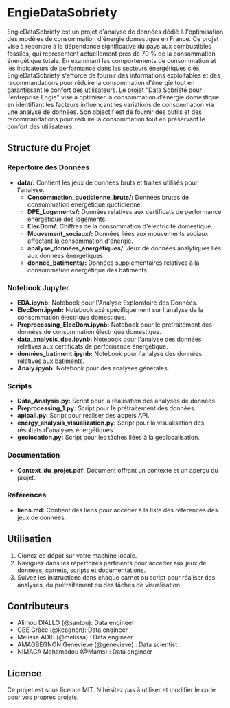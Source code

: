 # EngieDataSobriety

EngieDataSobriety est un projet d'analyse de données dédié à l'optimisation des modèles de consommation d'énergie domestique en France. Ce projet vise à répondre à la dépendance significative du pays aux combustibles fossiles, qui représentent actuellement près de 70 % de la consommation énergétique totale. En examinant les comportements de consommation et les indicateurs de performance dans les secteurs énergétiques clés, EngieDataSobriety s'efforce de fournir des informations exploitables et des recommandations pour réduire la consommation d'énergie tout en garantissant le confort des utilisateurs.
Le projet "Data Sobriété pour l'entreprise Engie" vise à optimiser la consommation d'énergie domestique en identifiant les facteurs influençant les variations de consommation via une analyse de données. Son objectif est de fournir des outils et des recommandations pour réduire la consommation tout en préservant le confort des utilisateurs.
## Structure du Projet

### Répertoire des Données

- **data/:** Contient les jeux de données bruts et traités utilisés pour l'analyse.
  - **Consommation_quotidienne_brute/:** Données brutes de consommation énergétique quotidienne.
  - **DPE_Logements/:** Données relatives aux certificats de performance énergétique des logements.
  - **ElecDom/:** Chiffres de la consommation d'électricité domestique.
  - **Mouvement_sociaux/:** Données liées aux mouvements sociaux affectant la consommation d'énergie.
  - **analyse_données_énergétiques/:** Jeux de données analytiques liés aux données énergétiques.
  - **donnée_batiments/:** Données supplémentaires relatives à la consommation énergétique des bâtiments.

### Notebook Jupyter

- **EDA.ipynb:** Notebook pour l'Analyse Exploratoire des Données.
- **ElecDom.ipynb:** Notebook axé spécifiquement sur l'analyse de la consommation électrique domestique.
- **Preprocessing_ElecDom.ipynb:** Notebook pour le prétraitement des données de consommation électrique domestique.
- **data_analysis_dpe.ipynb:** Notebook pour l'analyse des données relatives aux certificats de performance énergétique.
- **données_batiment.ipynb:** Notebook pour l'analyse des données relatives aux bâtiments.
- **Analy.ipynb:** Notebook pour des analyses générales.

### Scripts

- **Data_Analysis.py:** Script pour la réalisation des analyses de données.
- **Preprocessing_1.py:** Script pour le prétraitement des données.
- **apicall.py:** Script pour réaliser des appels API.
- **energy_analysis_visualization.py:** Script pour la visualisation des résultats d'analyses énergétiques.
- **geolocation.py:** Script pour les tâches liées à la géolocalisation.

### Documentation

- **Context_du_projet.pdf:** Document offrant un contexte et un aperçu du projet.

### Références

- **liens.md:** Contient des liens pour accéder à la liste des références des jeux de données.

## Utilisation

1. Clonez ce dépôt sur votre machine locale.
2. Naviguez dans les répertoires pertinents pour accéder aux jeux de données, carnets, scripts et documentations.
3. Suivez les instructions dans chaque carnet ou script pour réaliser des analyses, du prétraitement ou des tâches de visualisation.

## Contributeurs

- Alimou DIALLO (@santou): Data engineer
- GBE Grâce (@keagnon): Data engineer
- Melissa ADIB (@melissa) : Data engineer
- AMAGBEGNON Genevieve (@genevieve) : Data scientist
- NIMAGA Mahamadou (@Mams) : Data engineer

## Licence

Ce projet est sous licence MIT. N'hésitez pas à utiliser et modifier le code pour vos propres projets.

